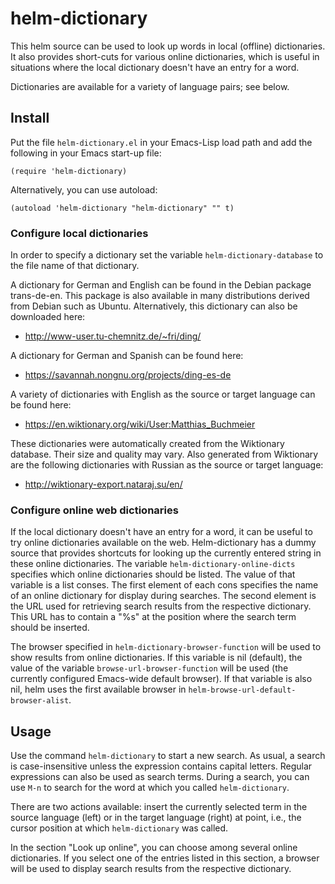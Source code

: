 helm-dictionary
===============

This helm source can be used to look up words in local (offline) dictionaries.  It also provides short-cuts for various online dictionaries, which is useful in situations where the local dictionary doesn't have an entry for a word.

Dictionaries are available for a variety of language pairs; see below.

## Install

Put the file `helm-dictionary.el` in your Emacs-Lisp load path and add the following in your Emacs start-up file:

    (require 'helm-dictionary)

Alternatively, you can use autoload:

    (autoload 'helm-dictionary "helm-dictionary" "" t)

### Configure local dictionaries

In order to specify a dictionary set the variable `helm-dictionary-database` to the file name of that dictionary.

A dictionary for German and English can be found in the Debian package trans-de-en.  This package is also available in many distributions derived from Debian such as Ubuntu.  Alternatively, this dictionary can also be downloaded here:

- http://www-user.tu-chemnitz.de/~fri/ding/

A dictionary for German and Spanish can be found here:

- https://savannah.nongnu.org/projects/ding-es-de

A variety of dictionaries with English as the source or target language can be found here:

- https://en.wiktionary.org/wiki/User:Matthias_Buchmeier

These dictionaries were automatically created from the Wiktionary database.  Their size and quality may vary.  Also generated from Wiktionary are the following dictionaries with Russian as the source or target language:

- http://wiktionary-export.nataraj.su/en/

### Configure online web dictionaries

If the local dictionary doesn't have an entry for a word, it can be useful to try online dictionaries available on the web.  Helm-dictionary has a dummy source that provides shortcuts for looking up the currently entered string in these online dictionaries.  The variable `helm-dictionary-online-dicts` specifies which online dictionaries should be listed.  The value of that variable is a list conses.  The first element of each cons specifies the name of an online dictionary for display during searches.  The second element is the URL used for retrieving search results from the respective dictionary.  This URL has to contain a "%s" at the position where the search term should be inserted.

The browser specified in `helm-dictionary-browser-function` will be used to show results from online dictionaries.  If this variable is nil (default), the value of the variable `browse-url-browser-function` will be used (the currently configured Emacs-wide default browser).  If that variable is also nil, helm uses the first available browser in `helm-browse-url-default-browser-alist`.

## Usage

Use the command `helm-dictionary` to start a new search.  As usual, a search is case-insensitive unless the expression contains capital letters.  Regular expressions can also be used as search terms.  During a search, you can use `M-n` to search for the word at which you called `helm-dictionary`. 

There are two actions available: insert the currently selected term in the source language (left) or in the target language (right) at point, i.e., the cursor position at which `helm-dictionary` was called.

In the section "Look up online", you can choose among several online dictionaries.  If you select one of the entries listed in this section, a browser will be used to display search results from the respective dictionary.

